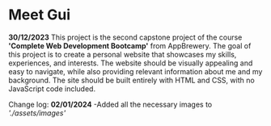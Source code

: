 # Meet Gui

<b>30/12/2023</b>
This project is the second capstone project of the course <b>'Complete Web Development Bootcamp'</b> from AppBrewery.
The goal of this project is to create a personal website that showcases my skills, experiences, and interests. The website should be visually appealing and easy to navigate, while also providing relevant information about me and my background. The site should be built entirely with HTML and CSS, with no JavaScript code included.

Change log:
<b>02/01/2024</b>
-Added all the necessary images to <em>'./assets/images'</em>
